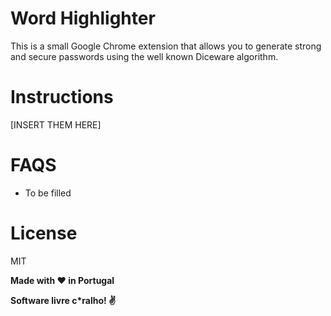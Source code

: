 # Word Highlighter

This is a small Google Chrome extension that allows you to generate strong and secure passwords using the well known Diceware algorithm.

# Instructions
[INSERT THEM HERE]

# FAQS
- To be filled

# License

MIT

**Made with :heart: in Portugal**

**Software livre c\*ralho! :v:**

[//]: # (These are reference links used in the body of this note and get stripped out when the markdown processor does its job. There is no need to format nicely because it shouldn't be seen. Thanks SO - http://stackoverflow.com/questions/4823468/store-comments-in-markdown-syntax)


   [Raoul Harel]: <https://github.com/rharel/node-avl-tree/>
   [list]: <http://world.std.com/~reinhold/diceware.wordlist.asc>
   [Freepik]: <http://www.flaticon.com/authors/freepik>
   [Arnold Reinhold]: <http://world.std.com/~reinhold/diceware.html>